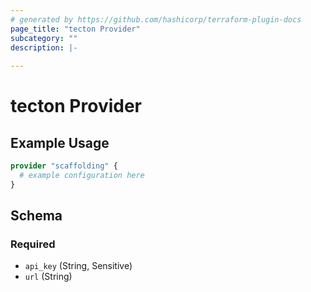 ```yaml
---
# generated by https://github.com/hashicorp/terraform-plugin-docs
page_title: "tecton Provider"
subcategory: ""
description: |-
  
---
```


# tecton Provider



## Example Usage

```terraform
provider "scaffolding" {
  # example configuration here
}
```

<!-- schema generated by tfplugindocs -->
## Schema

### Required

- `api_key` (String, Sensitive)
- `url` (String)
